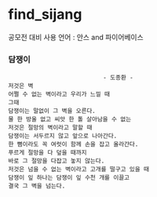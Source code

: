 # find_sijang
공모전 대비 
사용 언어 : 안스 and 파이어베이스


###        담쟁이   
```
                           - 도종환 -                                                
저것은 벽   
어쩔 수 없는 벽이라고 우리가 느낄 때   
그때   
담쟁이는 말없이 그 벽을 오른다.   
물 한 방울 없고 씨앗 한 톨 살아남을 수 없는   
저것은 절망의 벽이라고 말할 때   
담쟁이는 서두르지 않고 앞으로 나아간다.   
한 뼘이라도 꼭 여럿이 함께 손을 잡고 올라간다.   
푸르게 절망을 다 덮을 때까지   
바로 그 절망을 다잡고 놓지 않는다.   
저것은 넘을 수 없는 벽이라고 고개를 떨구고 있을 때   
담쟁이 잎 하나는 담쟁이 잎 수천 개를 이끌고   
결국 그 벽을 넘는다.   
```
 
